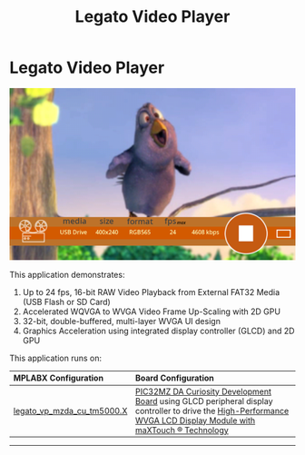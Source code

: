 ﻿---
parent: Example Applications
title: Legato Video Player
nav_order: 7
---

# Legato Video Player

![](./../../docs/html/legato_video_player.png)

This application demonstrates:
1) Up to 24 fps, 16-bit RAW Video Playback from External FAT32 Media (USB Flash or SD Card)
2) Accelerated WQVGA to WVGA Video Frame Up-Scaling with 2D GPU
3) 32-bit, double-buffered, multi-layer WVGA UI design
4) Graphics Acceleration using integrated display controller (GLCD) and 2D GPU

This application runs on:

|MPLABX Configuration|Board Configuration|
|:-------------------|:------------------|
|[legato\_vp\_mzda\_cu\_tm5000.X](./firmware/legato_vp_mzda_cu_tm5000.X/readme.md)| [PIC32MZ DA Curiosity Development Board](https://www.microchip.com/DevelopmentTools/ProductDetails/PartNO/EV87D54A) using GLCD peripheral display controller to drive the [High-Performance WVGA LCD Display Module with maXTouch ® Technology](https://www.microchip.com/DevelopmentTools/ProductDetails/PartNO/AC320005-5)|

* * * * *

 
